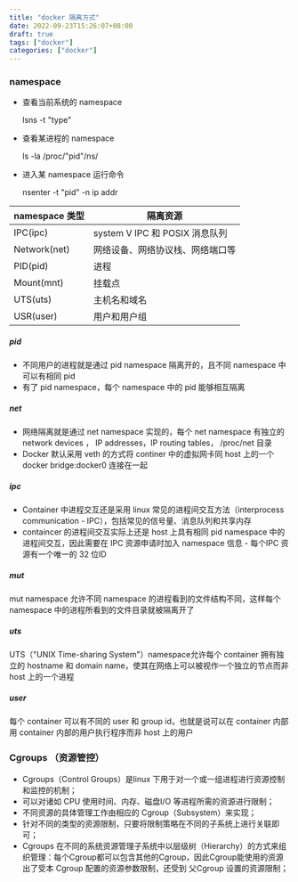 ```yaml
---
title: "docker 隔离方式"
date: 2022-09-23T15:26:07+08:00
draft: true
tags: ["docker"]
categories: ["docker"]
---
```


### namespace

* 查看当前系统的 namespace

  lsns -t "type"

* 查看某进程的 namespace
  
  ls -la /proc/"pid"/ns/

* 进入某 namespace 运行命令

  nsenter -t "pid" -n ip addr

| namespace 类型 | 隔离资源                         |
| -------------- | -------------------------------- |
| IPC(ipc)       | system V IPC 和 POSIX 消息队列   |
| Network(net)   | 网络设备、网络协议栈、网络端口等 |
| PID(pid)       | 进程                             |
| Mount(mnt)     | 挂载点                           |
| UTS(uts)       | 主机名和域名                     |
| USR(user)      | 用户和用户组                     |

##### pid
* 不同用户的进程就是通过 pid namespace 隔离开的，且不同 namespace 中可以有相同 pid
* 有了 pid namespace，每个 namespace 中的 pid 能够相互隔离

##### net
* 网络隔离就是通过 net namespace 实现的，每个 net namespace 有独立的 network devices ， IP addresses，IP routing tables， /proc/net 目录
* Docker 默认采用 veth 的方式将 continer 中的虚拟网卡同 host 上的一个 docker bridge:docker0 连接在一起
  
##### ipc
* Container 中进程交互还是采用 linux 常见的进程间交互方法（interprocess communication - IPC），包括常见的信号量、消息队列和共享内存
* containcer 的进程间交互实际上还是 host 上具有相同 pid namespace 中的进程间交互，因此需要在 IPC 资源申请时加入 namespace 信息 - 每个IPC 资源有一个唯一的 32 位ID

##### mut
  mut namespace 允许不同 namespace 的进程看到的文件结构不同，这样每个 namespace 中的进程所看到的文件目录就被隔离开了

##### uts 
  UTS（"UNIX Time-sharing System"）namespace允许每个 container 拥有独立的 hostname 和 domain name，使其在网络上可以被视作一个独立的节点而非 host 上的一个进程

##### user
  每个 container 可以有不同的 user 和 group id，也就是说可以在 container 内部用 container 内部的用户执行程序而非 host 上的用户


### Cgroups （资源管控）

* Cgroups（Control Groups）是linux 下用于对一个或一组进程进行资源控制和监控的机制；
* 可以对诸如 CPU 使用时间、内存、磁盘I/O 等进程所需的资源进行限制；
* 不同资源的具体管理工作由相应的 Cgroup（Subsystem）来实现；
* 针对不同的类型的资源限制，只要将限制策略在不同的子系统上进行关联即可；
* Cgroups 在不同的系统资源管理子系统中以层级树（Hierarchy）的方式来组织管理：每个Cgroup都可以包含其他的Cgroup，因此Cgroup能使用的资源出了受本 Cgroup 配置的资源参数限制，还受到 父Cgroup 设置的资源限制；

